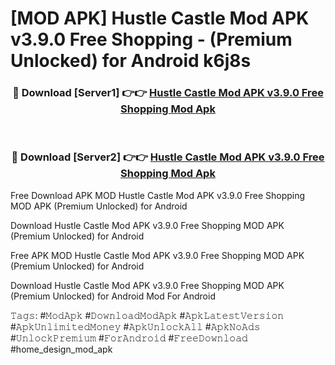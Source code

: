 # [MOD APK] Hustle Castle Mod APK v3.9.0 Free Shopping - (Premium Unlocked) for Android k6j8s



<div align="center">
<h3>🔴 Download [Server1] 👉👉 <a href="https://momento.my/?title=Hustle_Castle_Mod_APK_v3.9.0_Free_Shopping">Hustle Castle Mod APK v3.9.0 Free Shopping Mod Apk</a></h3><br>

<h3>🔴 Download [Server2] 👉👉 <a href="https://momento.my/?title=Hustle_Castle_Mod_APK_v3.9.0_Free_Shopping">Hustle Castle Mod APK v3.9.0 Free Shopping Mod Apk</a></h3>
</div>



Free Download APK MOD Hustle Castle Mod APK v3.9.0 Free Shopping MOD APK (Premium Unlocked) for Android

Download Hustle Castle Mod APK v3.9.0 Free Shopping MOD APK (Premium Unlocked) for Android

Free APK MOD Hustle Castle Mod APK v3.9.0 Free Shopping MOD APK (Premium Unlocked) for Android

Download Hustle Castle Mod APK v3.9.0 Free Shopping MOD APK (Premium Unlocked) for Android Mod For Android

𝚃𝚊𝚐𝚜: #𝙼𝚘𝚍𝙰𝚙𝚔 #𝙳𝚘𝚠𝚗𝚕𝚘𝚊𝚍𝙼𝚘𝚍𝙰𝚙𝚔 #𝙰𝚙𝚔𝙻𝚊𝚝𝚎𝚜𝚝𝚅𝚎𝚛𝚜𝚒𝚘𝚗 #𝙰𝚙𝚔𝚄𝚗𝚕𝚒𝚖𝚒𝚝𝚎𝚍𝙼𝚘𝚗𝚎𝚢 #𝙰𝚙𝚔𝚄𝚗𝚕𝚘𝚌𝚔𝙰𝚕𝚕 #𝙰𝚙𝚔𝙽𝚘𝙰𝚍𝚜 #𝚄𝚗𝚕𝚘𝚌𝚔𝙿𝚛𝚎𝚖𝚒𝚞𝚖 #𝙵𝚘𝚛𝙰𝚗𝚍𝚛𝚘𝚒𝚍 #𝙵𝚛𝚎𝚎𝙳𝚘𝚠𝚗𝚕𝚘𝚊𝚍 #home_design_mod_apk
